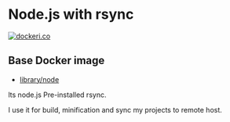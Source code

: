 # Node.js with rsync

[![dockeri.co](http://dockeri.co/image/coldshine/docker-node-lts-with-rsync)](https://hub.docker.com/r/coldshine/docker-node-lts-with-rsync/)

## Base Docker image
* [library/node](https://hub.docker.com/r/library/node/)

lts node.js 
Pre-installed rsync.

I use it for build, minification and sync my projects to remote host.
